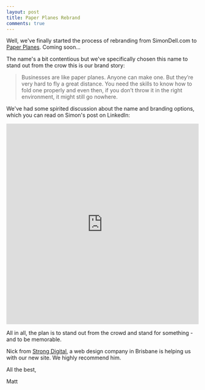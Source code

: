 ```yaml
---
layout: post
title: Paper Planes Rebrand
comments: true
---
```


Well, we've finally started the process of rebranding from SimonDell.com to [Paper Planes](https://flypaperplanes.co). Coming soon...

The name's a bit contentious but we've specifically chosen this name to stand out from the crow this is our brand story:

<!--more-->

> Businesses are like paper planes. Anyone can make one. But they’re very hard to fly a great distance. You need the skills to know how to fold one properly and even then, if you don’t throw it in the right environment, it might still go nowhere.

We've had some spirited discussion about the name and branding options, which you can read on Simon's post on LinkedIn:

<iframe src="https://www.linkedin.com/embed/feed/update/urn:li:share:6495573463632220160" height="525" width="504" frameborder="0" allowfullscreen=""></iframe>

All in all, the plan is to stand out from the crowd and stand for something - and to be memorable.

Nick from [Strong Digital](https://strongdigital.com.au), a web design company in Brisbane is helping us with our new site. We highly recommend him.

All the best,

Matt





